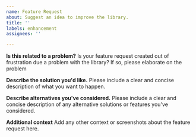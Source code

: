 ```yaml
---
name: Feature Request
about: Suggest an idea to improve the library.
title: ''
labels: enhancement
assignees: ''

---
```


**Is this related to a problem?**
Is your feature request created out of frustration due a problem with the library? If so, please elaborate on the problem

**Describe the solution you'd like.**
Please include a clear and concise description of what you want to happen.

**Describe alternatives you've considered.**
Please include a clear and concise description of any alternative solutions or features you've considered.

**Additional context**
Add any other context or screenshots about the feature request here.
